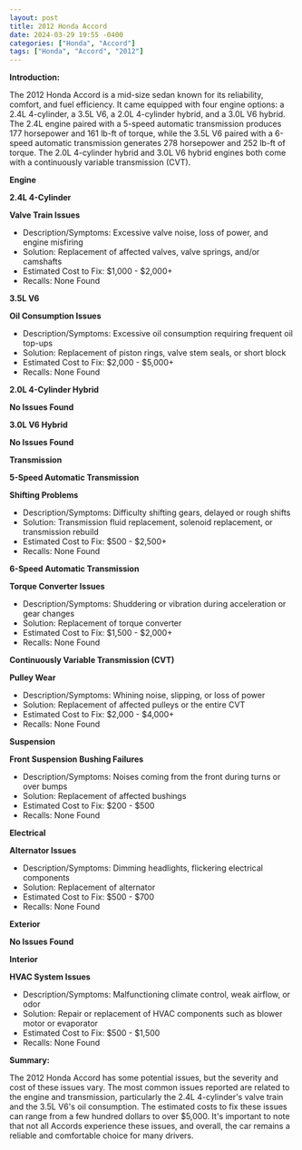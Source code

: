 ```yaml
---
layout: post
title: 2012 Honda Accord
date: 2024-03-29 19:55 -0400
categories: ["Honda", "Accord"]
tags: ["Honda", "Accord", "2012"]
---
```

**Introduction:**

The 2012 Honda Accord is a mid-size sedan known for its reliability, comfort, and fuel efficiency. It came equipped with four engine options: a 2.4L 4-cylinder, a 3.5L V6, a 2.0L 4-cylinder hybrid, and a 3.0L V6 hybrid. The 2.4L engine paired with a 5-speed automatic transmission produces 177 horsepower and 161 lb-ft of torque, while the 3.5L V6 paired with a 6-speed automatic transmission generates 278 horsepower and 252 lb-ft of torque. The 2.0L 4-cylinder hybrid and 3.0L V6 hybrid engines both come with a continuously variable transmission (CVT).

**Engine**

**2.4L 4-Cylinder**

**Valve Train Issues**
* Description/Symptoms: Excessive valve noise, loss of power, and engine misfiring
* Solution: Replacement of affected valves, valve springs, and/or camshafts
* Estimated Cost to Fix: $1,000 - $2,000+
* Recalls: None Found

**3.5L V6**

**Oil Consumption Issues**
* Description/Symptoms: Excessive oil consumption requiring frequent oil top-ups
* Solution: Replacement of piston rings, valve stem seals, or short block
* Estimated Cost to Fix: $2,000 - $5,000+
* Recalls: None Found

**2.0L 4-Cylinder Hybrid**

**No Issues Found**

**3.0L V6 Hybrid**

**No Issues Found**

**Transmission**

**5-Speed Automatic Transmission**

**Shifting Problems**
* Description/Symptoms: Difficulty shifting gears, delayed or rough shifts
* Solution: Transmission fluid replacement, solenoid replacement, or transmission rebuild
* Estimated Cost to Fix: $500 - $2,500+
* Recalls: None Found

**6-Speed Automatic Transmission**

**Torque Converter Issues**
* Description/Symptoms: Shuddering or vibration during acceleration or gear changes
* Solution: Replacement of torque converter
* Estimated Cost to Fix: $1,500 - $2,000+
* Recalls: None Found

**Continuously Variable Transmission (CVT)**

**Pulley Wear**
* Description/Symptoms: Whining noise, slipping, or loss of power
* Solution: Replacement of affected pulleys or the entire CVT
* Estimated Cost to Fix: $2,000 - $4,000+
* Recalls: None Found

**Suspension**

**Front Suspension Bushing Failures**
* Description/Symptoms: Noises coming from the front during turns or over bumps
* Solution: Replacement of affected bushings
* Estimated Cost to Fix: $200 - $500
* Recalls: None Found

**Electrical**

**Alternator Issues**
* Description/Symptoms: Dimming headlights, flickering electrical components
* Solution: Replacement of alternator
* Estimated Cost to Fix: $500 - $700
* Recalls: None Found

**Exterior**

**No Issues Found**

**Interior**

**HVAC System Issues**
* Description/Symptoms: Malfunctioning climate control, weak airflow, or odor
* Solution: Repair or replacement of HVAC components such as blower motor or evaporator
* Estimated Cost to Fix: $500 - $1,500
* Recalls: None Found

**Summary:**

The 2012 Honda Accord has some potential issues, but the severity and cost of these issues vary. The most common issues reported are related to the engine and transmission, particularly the 2.4L 4-cylinder's valve train and the 3.5L V6's oil consumption. The estimated costs to fix these issues can range from a few hundred dollars to over $5,000. It's important to note that not all Accords experience these issues, and overall, the car remains a reliable and comfortable choice for many drivers.

